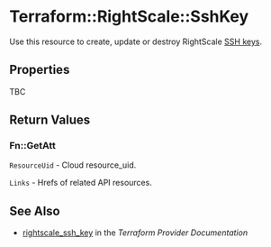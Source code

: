 # Terraform::RightScale::SshKey

Use this resource to create, update or destroy RightScale [SSH keys](http://reference.rightscale.com/api1.5/resources/ResourceSshKeys.html).

## Properties

TBC

## Return Values

### Fn::GetAtt

`ResourceUid` - Cloud resource_uid.

`Links` - Hrefs of related API resources.

## See Also

* [rightscale_ssh_key](https://www.terraform.io/docs/providers/rightscale/r/ssh_key.html) in the _Terraform Provider Documentation_